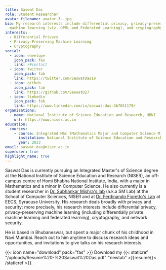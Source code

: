 ```yaml
---
title: Saswat Das
role: Student Researcher
avatar_filename: avatar-3-.jpg
bio: My research interests include differential privacy, privacy-preserving
  machine learning (viz. DPML and Federated Learning), and cryptography.
interests:
  - Differential Privacy
  - Privacy-Preserving Machine Learning
  - Cryptography
social:
  - icon: envelope
    icon_pack: fas
    link: /#contact
  - icon: twitter
    icon_pack: fab
    link: https://twitter.com/SaswatDas19
  - icon: github
    icon_pack: fab
    link: https://github.com/SaswatD27
  - icon: linkedin
    icon_pack: fab
    link: https://www.linkedin.com/in/saswat-das-3b7051179/
organizations:
  - name: National Institute of Science Education and Research, HBNI
    url: https://www.niser.ac.in
education:
  courses:
    - course: Integrated MSc (Mathematics Major and Computer Science Minor)
      institution: National Institute of Science Education and Research, HBNI
      year: 2023
email: saswat.das@niser.ac.in
superuser: true
highlight_name: true
---
```

Saswat Das is currently pursuing an Integrated Master's of Science degree at the National Institute of Science Education and Research (NISER), an off-campus centre of Homi Bhabha National Institute, India, with a major in Mathematics and a minor in Computer Science. He also currently is a student researcher in [Dr. Subhankar Mishra's lab](https://www.niser.ac.in/~smishra/) (a.k.a SM Lab) at the School of Computer Sciences, NISER and at [Dr. Ferdinando Fioretto's Lab](https://web.ecs.syr.edu/~ffiorett/) at EECS, Syracuse University. His research deals broadly with privacy and security; more precisely, his research interests include differential privacy, privacy-preserving machine learning (including differentially private machine learning and federated learning), cryptography, and network security.

He is based in Bhubaneswar, but spent a major chunk of his childhood in Navi Mumbai. Reach out to him anytime to discuss research ideas and opportunities, and invitations to give talks on his research interests.

{{< icon name="download" pack="fas" >}} Download my {{< staticref "/uploads/Resume%20-%20Saswat%20Das.pdf" "newtab" >}}resumé{{< /staticref >}}.
